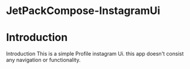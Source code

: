 # JetPackCompose-InstagramUi 


# Introduction





Introduction
This is a simple Profile instagram Ui. 
this app doesn't consist any navigation or functionality. 


